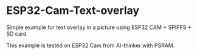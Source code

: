 # ESP32-Cam-Text-overlay
Simple example for text overlay in a picture using ESP32 CAM + SPIFFS + SD card


This example is tested on ESP32 Cam from AI-thinker with PSRAM.


